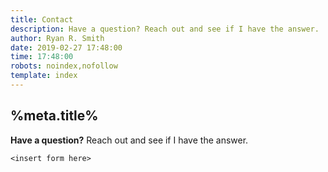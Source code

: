 ```yaml
---
title: Contact
description: Have a question? Reach out and see if I have the answer.
author: Ryan R. Smith
date: 2019-02-27 17:48:00
time: 17:48:00
robots: noindex,nofollow
template: index
---
```


## %meta.title%

**Have a question?**
Reach out and see if I have the answer.

`<insert form here>`
